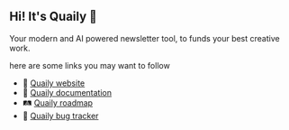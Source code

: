 ## Hi! It's Quaily 👋

Your modern and AI powered newsletter tool, to funds your best creative work. 

here are some links you may want to follow

- 🧙 [Quaily website](https://quaily.com)
- 📑 [Quaily documentation](https://docs.quaily.com)
- 🛤️ [Quaily roadmap](https://github.com/quailyquaily/roadmap)
- 🐞 [Quaily bug tracker](https://github.com/orgs/quailyquaily/projects/2)
